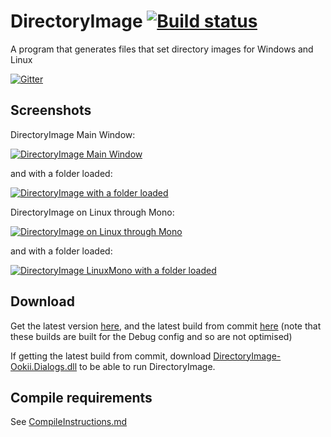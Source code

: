 # DirectoryImage [![Build status](https://ci.appveyor.com/api/projects/status/3ykcx6ojkf612tou)](https://ci.appveyor.com/project/Walkman100/directoryimage)
A program that generates files that set directory images for Windows and Linux

[![Gitter](https://badges.gitter.im/Join%20Chat.svg)](https://gitter.im/Walkman100/Walkman?utm_source=badge&utm_medium=badge&utm_campaign=pr-badge&utm_content=badge)

## Screenshots
DirectoryImage Main Window:

[![DirectoryImage Main Window][Main Window]][Main Window]

  [Main Window]: http://walkman100.github.io/images/Screenshots/My_Projects/DirectoryImage/MainWindow.png

and with a folder loaded:

[![DirectoryImage with a folder loaded][folder]][folder]

  [folder]: http://walkman100.github.io/images/Screenshots/My_Projects/DirectoryImage/MainWindowFolderLoaded.png

DirectoryImage on Linux through Mono:

[![DirectoryImage on Linux through Mono][LinuxMono]][LinuxMono]

  [LinuxMono]: http://walkman100.github.io/images/Screenshots/My_Projects/DirectoryImage/LinuxMono.png

and with a folder loaded:

[![DirectoryImage LinuxMono with a folder loaded][LinuxMono with folder]][LinuxMono with folder]

  [LinuxMono with folder]: http://walkman100.github.io/images/Screenshots/My_Projects/DirectoryImage/LinuxMonoFolderLoaded.png

## Download
Get the latest version [here](https://github.com/Walkman100/DirectoryImage/releases), and the latest build from commit
[here](https://ci.appveyor.com/project/Walkman100/DirectoryImage/build/artifacts)
(note that these builds are built for the Debug config and so are not optimised)

If getting the latest build from commit, download [DirectoryImage-Ookii.Dialogs.dll](https://github.com/Walkman100/DirectoryImage/raw/master/Ookii.Dialogs/DirectoryImage-Ookii.Dialogs.dll) to be able to run DirectoryImage.

## Compile requirements
See [CompileInstructions.md](https://github.com/Walkman100/gists/blob/master/CompileInstructions.md)
